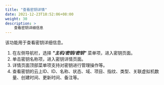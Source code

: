 ```yaml
---
title: "查看密钥详情"
date: 2021-12-23T18:52:06+08:00
weight: 30
description: >
    查看密钥详细信息
---
```


该功能用于查看密钥详细信息。

1. 在左侧导航栏，选择 **_"主机/密钥/密钥"_** 菜单项，进入密钥页面。
2. 单击密钥名称项，进入密钥详情页面。
2. 详情页面顶部菜单项支持对密钥进行管理操作等。
3. 查看密钥的云上ID、ID、名称、状态、域、项目、指纹、类型、关联虚拟机数量、创建时间、更新时间、备注等。